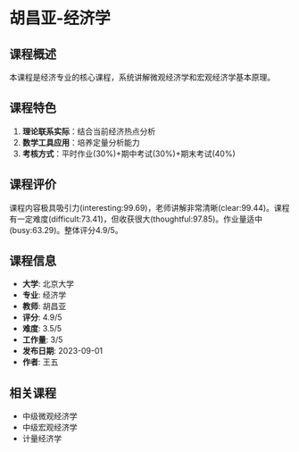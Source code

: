 # 胡昌亚-经济学

## 课程概述
本课程是经济专业的核心课程，系统讲解微观经济学和宏观经济学基本原理。

## 课程特色
1. **理论联系实际**：结合当前经济热点分析
2. **数学工具应用**：培养定量分析能力
3. **考核方式**：平时作业(30%)+期中考试(30%)+期末考试(40%)

## 课程评价
课程内容极具吸引力(interesting:99.69)，老师讲解非常清晰(clear:99.44)。课程有一定难度(difficult:73.41)，但收获很大(thoughtful:97.85)。作业量适中(busy:63.29)。整体评分4.9/5。

## 课程信息
- **大学**: 北京大学
- **专业**: 经济学
- **教师**: 胡昌亚
- **评分**: 4.9/5
- **难度**: 3.5/5
- **工作量**: 3/5
- **发布日期**: 2023-09-01
- **作者**: 王五

## 相关课程
- 中级微观经济学
- 中级宏观经济学
- 计量经济学